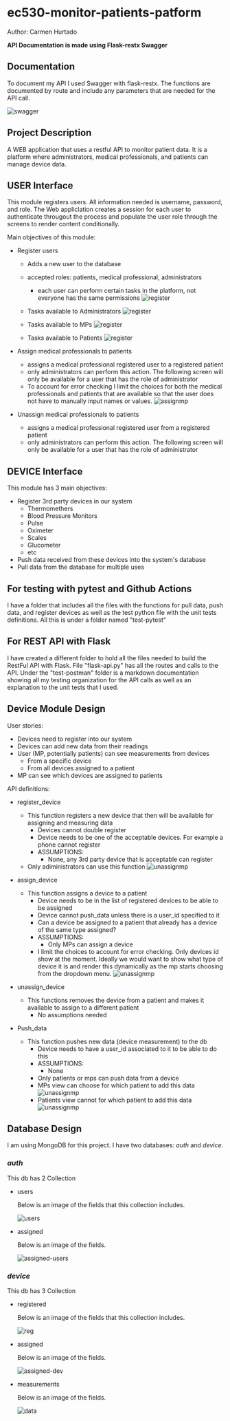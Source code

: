 # ec530-monitor-patients-patform

Author: Carmen Hurtado 

**API Documentation is made using Flask-restx Swagger**
## Documentation 
To document my API I used Swagger with flask-restx. The functions are documented by route and include any parameters that are needed for the API call. 

![swagger](/images/swagger.png)

## Project Description
A WEB application that uses a restful API to monitor patient data. It is a platform where administrators, medical professionals, and patients can manage device data. 

## USER Interface
This module registers users. All information needed is username, password, and role. The Web appliclation creates a session for each user to authenticate througout the process and populate the user role through the screens to render content conditionally.

Main objectives of this module:
- Register users 
    - Adds a new user to the database 
    - accepted roles: patients, medical professional, administrators
        - each user can perform certain tasks in the platform, not everyone has the same permissions
    ![register](/images/register-screen.png)

    - Tasks available to Administrators
     ![register](/images/admin-view.png)

    - Tasks available to MPs
     ![register](/images/mp-view.png)

    - Tasks available to Patients
     ![register](/images/patient-view.png)

- Assign medical professionals to patients
    - assigns a medical professional registered user to a registered patient
    - only administrators can perform this action. The following screen will only be available for a user that has the role of administrator
    - To account for error checking I limit the choices for both the medical professionals and patients that are available so that the user does not have to manually input names or values.
    ![assignmp](/images/assign-patients.png)

- Unassign medical professionals to patients
    - assigns a medical professional registered user from a registered patient
    - only administrators can perform this action. The following screen will only be available for a user that has the role of administrator

## DEVICE Interface
This module has 3 main objectives:
- Register 3rd party devices in our system
    - Thermomethers
    - Blood Pressure Monitors
    - Pulse
    - Oximeter
    - Scales
    - Glucometer
    - etc
- Push data received from these devices into the system's database
- Pull data from the database for multiple uses

## For testing with pytest and Github Actions
I have a folder that includes all the files with the functions for pull data, push data, and register devices as well as the test python file with the unit tests definitions. All this is under a folder named "test-pytest"

## For REST API with Flask
I have created a different folder to hold all the files needed to build the RestFul API with Flask. 
File "flask-api.py" has all the routes and calls to the API. 
Under the "test-postman" folder is a markdown documentation showing all my testing organization for the API calls as well as an explanation to the unit tests that I used. 

## Device Module Design 
User stories: 
- Devices need to register into our system 
- Devices can add new data from their readings 
- User (MP, potentially patients) can see measurements from devices
    - From a specific device
    - From all devices assigned to a patient 
- MP can see which devices are assigned to patients 

API definitions:
- register_device
    - This function registers a new device that then will be available for assigning and measuring data
        - Devices cannot double register 
        - Device needs to be one of the acceptable devices. For example a phone cannot register 
        - ASSUMPTIONS:
            - None, any 3rd party device that is acceptable can register
    - Only adiministrators can use this function
    ![unassignmp](/images/register-device.png)

- assign_device
    - This function assigns a device to a patient
        - Device needs to be in the list of registered devices to be able to be assigned 
        - Device cannot push_data unless there is a user_id specified to it
        - Can a device be assigned to a patient that already has a device of the same type assigned?
        - ASSUMPTIONS:
            - Only MPs can assign a device
        - I limit the choices to account for error checking. Only devices id show at the moment. Ideally we would want to show what type of device it is and render this dynamically as the mp starts choosing from the dropdown menu. 
        ![unassignmp](/images/assign-device.png)

- unassign_device
    - This functions removes the device from a patient and makes it available to assign to a different patient
        - No assumptions needed

- Push_data
    - This function pushes new data (device measurement) to the db 
        - Device needs to have a user_id associated to it to be able to do this 
        - ASSUMPTIONS:
            - None
        - Only patients or mps can push data from a device
        - MPs view can choose for which patient to add this data
        ![unassignmp](/images/push-data-mp.png)
        - Patients view cannot for which patient to add this data
        ![unassignmp](/images/push-data-patient.png)

## Database Design
I am using MongoDB for this project. I have two databases: *auth* and *device*. 
### *auth* 
This db has 2 Collection 
- users

    Below is an image of the fields that this collection includes. 

    ![users](/images/users.png)

- assigned

    Below is an image of the fields.

    ![assigned-users](/images/users-assigned.png)

### *device* 
This db has 3 Collection 
- registered

    Below is an image of the fields that this collection includes. 

    ![reg](/images/device-registered.png)

- assigned

    Below is an image of the fields.

    ![assigned-dev](/images/device-assigned.png)

- measurements

    Below is an image of the fields.

    ![data](/images/data.png)







